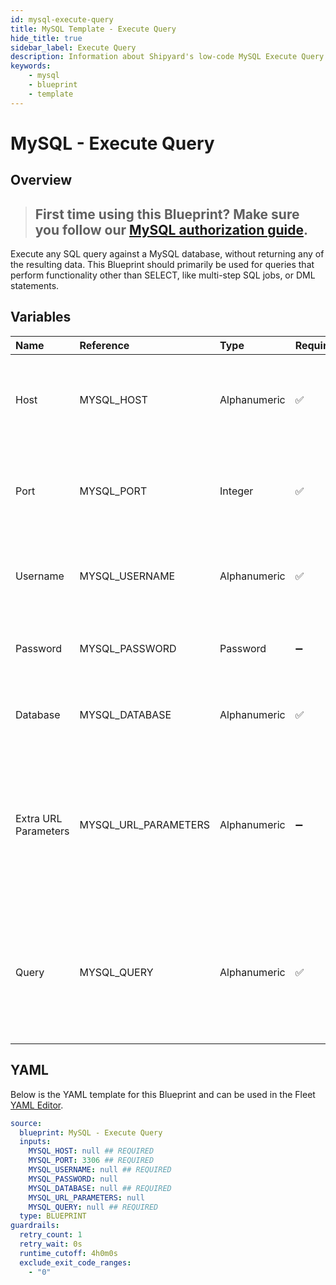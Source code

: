 ```yaml
---
id: mysql-execute-query
title: MySQL Template - Execute Query
hide_title: true
sidebar_label: Execute Query
description: Information about Shipyard's low-code MySQL Execute Query blueprint. Execute any SQL query against a MySQL database. Perfect for creating multi-step SQL jobs, executing DML statements, or running scheduled queries.
keywords:
    - mysql
    - blueprint
    - template
---
```


# MySQL - Execute Query

## Overview

> ## **First time using this Blueprint? Make sure you follow our [MySQL authorization guide](https://www.shipyardapp.com/docs/blueprint-library/mysql/mysql-authorization/)**.

Execute any SQL query against a MySQL database, without returning any of the resulting data. This Blueprint should primarily be used for queries that perform functionality other than SELECT, like multi-step SQL jobs, or DML statements.



## Variables

| Name                 | Reference            | Type         | Required           | Default | Options | Description                                                                                                        |
|:---------------------|:---------------------|:-------------|:-------------------|:--------|:--------|:-------------------------------------------------------------------------------------------------------------------|
| Host                 | MYSQL_HOST           | Alphanumeric | :white_check_mark: | -       | -       | The domain or the IP address of the database you want to connect to.                                               |
| Port                 | MYSQL_PORT           | Integer      | :white_check_mark: | 3306    | -       | Number for the database port to connect to. Defaults to 3306.                                                      |
| Username             | MYSQL_USERNAME       | Alphanumeric | :white_check_mark: | -       | -       | Name of the user to connect to the database with.                                                                  |
| Password             | MYSQL_PASSWORD       | Password     | :heavy_minus_sign: | -       | -       | Password associated to the provided username.                                                                      |
| Database             | MYSQL_DATABASE       | Alphanumeric | :white_check_mark: | -       | -       | Name of the database in MySQL to connect to.                                                                       |
| Extra URL Parameters | MYSQL_URL_PARAMETERS | Alphanumeric | :heavy_minus_sign: | -       | -       | Extra parameters that will be placed at the end of the connection string, after the "?". Must be separated by "&". |
| Query                | MYSQL_QUERY          | Alphanumeric | :white_check_mark: | -       | -       | Any SQL query that runs a job against the database (CREATE, DROP, INSERT, etc.). Formatting is ignored.            |


## YAML

Below is the YAML template for this Blueprint and can be used in the Fleet [YAML Editor](../../reference/fleets/yaml-editor.md).

```yaml
source:
  blueprint: MySQL - Execute Query
  inputs:
    MYSQL_HOST: null ## REQUIRED
    MYSQL_PORT: 3306 ## REQUIRED
    MYSQL_USERNAME: null ## REQUIRED
    MYSQL_PASSWORD: null 
    MYSQL_DATABASE: null ## REQUIRED
    MYSQL_URL_PARAMETERS: null 
    MYSQL_QUERY: null ## REQUIRED
  type: BLUEPRINT
guardrails:
  retry_count: 1
  retry_wait: 0s
  runtime_cutoff: 4h0m0s
  exclude_exit_code_ranges:
    - "0"
```
